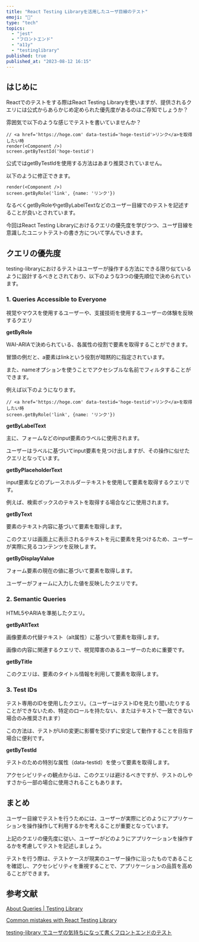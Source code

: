 ```yaml
---
title: "React Testing Libraryを活用したユーザ目線のテスト"
emoji: "🐥"
type: "tech"
topics:
  - "jest"
  - "フロントエンド"
  - "a11y"
  - "testinglibrary"
published: true
published_at: "2023-08-12 16:15"
---
```


## はじめに

Reactでのテストをする際はReact Testing Libraryを使いますが、提供されるクエリには公式からあらかじめ定められた優先度があるのはご存知でしょうか？

雰囲気で以下のような感じでテストを書いていませんか？

```tsx
// <a href='https://hoge.com' data-testid='hoge-testid'>リンク</a>を取得したい時
render(<Component />)
screen.getByTestId('hoge-testid')
```

公式ではgetByTestIdを使用する方法はあまり推奨されていません。

以下のように修正できます。

```tsx
render(<Component />)
screen.getByRole('link', {name: 'リンク'})
```

なるべくgetByRoleやgetByLabelTextなどのユーザー目線でのテストを記述することが良いとされています。

今回はReact Testing Libraryにおけるクエリの優先度を学びつつ、ユーザ目線を意識したユニットテストの書き方について学んでいきます。

## クエリの優先度

testing-libraryにおけるテストはユーザーが操作する方法にできる限り似ているように設計するべきとされており、以下のような3つの優先順位で決められています。

### 1. **Queries Accessible to Everyone**

視覚やマウスを使用するユーザーや、支援技術を使用するユーザーの体験を反映するクエリ

**getByRole**

WAI-ARIAで決められている、各属性の役割で要素を取得することができます。

冒頭の例だと、a要素はlinkという役割が暗黙的に指定されています。

また、nameオプションを使うことでアクセシブルな名前でフィルタすることができます。

例えば以下のようになります。

```tsx
// <a href='https://hoge.com' data-testid='hoge-testid'>リンク</a>を取得したい時
screen.getByRole('link', {name: 'リンク'})
```

**getByLabelText**

主に、フォームなどのinput要素のラベルに使用されます。

ユーザーはラベルに基づいてinput要素を見つけ出しますが、その操作に似せたクエリとなっています。

**getByPlaceholderText**

input要素などのプレースホルダーテキストを使用して要素を取得するクエリです。

例えば、検索ボックスのテキストを取得する場合などに使用されます。

**getByText**

要素のテキスト内容に基づいて要素を取得します。

このクエリは画面上に表示されるテキストを元に要素を見つけるため、ユーザーが実際に見るコンテンツを反映します。

**getByDisplayValue**

フォーム要素の現在の値に基づいて要素を取得します。

ユーザーがフォームに入力した値を反映したクエリです。

### 2. **Semantic Queries**

HTML5やARIAを準拠したクエリ。

**getByAltText**

画像要素の代替テキスト（alt属性）に基づいて要素を取得します。

画像の内容に関連するクエリで、視覚障害のあるユーザーのために重要です。

**getByTitle**

このクエリは、要素のタイトル情報を利用して要素を取得します。

### 3. **Test IDs**

テスト専用のIDを使用したクエリ。（ユーザーはテストIDを見たり聞いたりすることができないため、特定のロールを持たない、またはテキストで一致できない場合のみ推奨されます）

この方法は、テストがUIの変更に影響を受けずに安定して動作することを目指す場合に便利です。

**getByTestId**

テストのための特別な属性（data-testid）を使って要素を取得します。

アクセシビリティの観点からは、このクエリは避けるべきですが、テストのしやすさから一部の場合に使用されることもあります。

## まとめ

ユーザー目線でテストを行うためには、ユーザーが実際にどのようにアプリケーションを操作操作して利用するかを考えることが重要となっています。

上記のクエリの優先度に従い、ユーザーがどのようにアプリケーションを操作するかを考慮してテストを記述しましょう。

テストを行う際は、テストケースが現実のユーザー操作に沿ったものであることを確認し、アクセシビリティを重視することで、アプリケーションの品質を高めることができます。

## 参考文献

[About Queries | Testing Library](https://testing-library.com/docs/queries/about/#priority)

[Common mistakes with React Testing Library](https://kentcdodds.com/blog/common-mistakes-with-react-testing-library)

[testing-library でユーザの気持ちになって書くフロントエンドのテスト](https://zenn.dev/tnyo43/articles/39e4caa321d0aa)